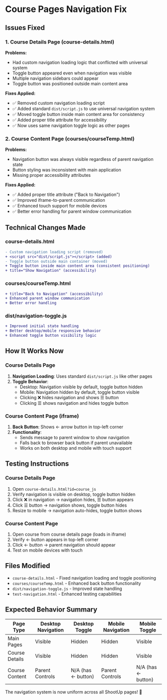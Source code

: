 # Course Pages Navigation Fix

## Issues Fixed

### 1. Course Details Page (course-details.html)
**Problems:**
- Had custom navigation loading logic that conflicted with universal system
- Toggle button appeared even when navigation was visible
- Multiple navigation sidebars could appear
- Toggle button was positioned outside main content area

**Fixes Applied:**
- ✅ Removed custom navigation loading script
- ✅ Added standard `dist/script.js` to use universal navigation system
- ✅ Moved toggle button inside main content area for consistency
- ✅ Added proper title attribute for accessibility
- ✅ Now uses same navigation toggle logic as other pages

### 2. Course Content Page (courses/courseTemp.html)
**Problems:**
- Navigation button was always visible regardless of parent navigation state
- Button styling was inconsistent with main application
- Missing proper accessibility attributes

**Fixes Applied:**
- ✅ Added proper title attribute ("Back to Navigation")
- ✅ Improved iframe-to-parent communication
- ✅ Enhanced touch support for mobile devices
- ✅ Better error handling for parent window communication

## Technical Changes Made

### course-details.html
```diff
- Custom navigation loading script (removed)
+ <script src="dist/script.js"></script> (added)
- Toggle button outside main container (moved)
+ Toggle button inside main content area (consistent positioning)
+ title="Show Navigation" (accessibility)
```

### courses/courseTemp.html
```diff
+ title="Back to Navigation" (accessibility)
+ Enhanced parent window communication
+ Better error handling
```

### dist/navigation-toggle.js
```diff
+ Improved initial state handling
+ Better desktop/mobile responsive behavior
+ Enhanced toggle button visibility logic
```

## How It Works Now

### Course Details Page
1. **Navigation Loading**: Uses standard `dist/script.js` like other pages
2. **Toggle Behavior**: 
   - Desktop: Navigation visible by default, toggle button hidden
   - Mobile: Navigation hidden by default, toggle button visible
   - Clicking ❌ hides navigation and shows ☰ button
   - Clicking ☰ shows navigation and hides toggle button

### Course Content Page (iframe)
1. **Back Button**: Shows ← arrow button in top-left corner
2. **Functionality**: 
   - Sends message to parent window to show navigation
   - Falls back to browser back button if parent unavailable
   - Works on both desktop and mobile with touch support

## Testing Instructions

### Course Details Page
1. Open `course-details.html?id=course_js`
2. Verify navigation is visible on desktop, toggle button hidden
3. Click ❌ in navigation → navigation hides, ☰ button appears
4. Click ☰ button → navigation shows, toggle button hides
5. Resize to mobile → navigation auto-hides, toggle button shows

### Course Content Page
1. Open course from course details page (loads in iframe)
2. Verify ← button appears in top-left corner
3. Click ← button → parent navigation should appear
4. Test on mobile devices with touch

## Files Modified
- `course-details.html` - Fixed navigation loading and toggle positioning
- `courses/courseTemp.html` - Enhanced back button functionality
- `dist/navigation-toggle.js` - Improved state handling
- `test-navigation.html` - Enhanced testing capabilities

## Expected Behavior Summary

| Page Type | Desktop Navigation | Desktop Toggle | Mobile Navigation | Mobile Toggle |
|-----------|-------------------|----------------|-------------------|---------------|
| Main Pages | Visible | Hidden | Hidden | Visible |
| Course Details | Visible | Hidden | Hidden | Visible |
| Course Content | Parent Controls | N/A (has ← button) | Parent Controls | N/A (has ← button) |

The navigation system is now uniform across all ShootUp pages! 🎉